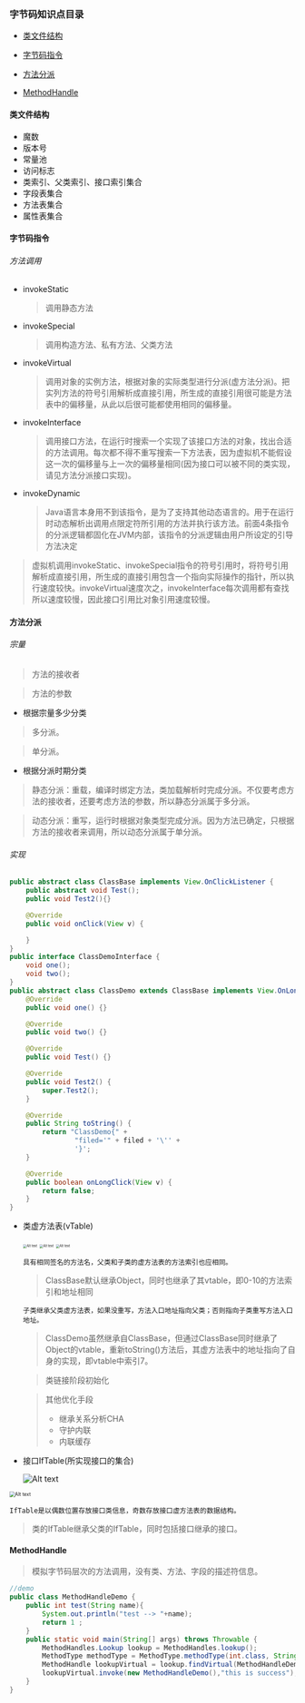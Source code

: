 ### 字节码知识点目录

* [类文件结构](#struct)
* [字节码指令](#instruction)

* [方法分派](#dispatch)

* [MethodHandle](#methodHandle)

#### <span id="struct">类文件结构</spna>

* 魔数
* 版本号
* 常量池
* 访问标志
* 类索引、父类索引、接口索引集合
* 字段表集合
* 方法表集合
* 属性表集合

#### <span id="instruction">字节码指令</span>

###### 方法调用

* invokeStatic

  > 调用静态方法

* invokeSpecial

  > 调用构造方法、私有方法、父类方法

* invokeVirtual

  > 调用对象的实例方法，根据对象的实际类型进行分派(虚方法分派)。把实列方法的符号引用解析成直接引用，所生成的直接引用很可能是方法表中的偏移量，从此以后很可能都使用相同的偏移量。

* invokeInterface

  > 调用接口方法，在运行时搜索一个实现了该接口方法的对象，找出合适的方法调用。每次都不得不重写搜索一下方法表，因为虚拟机不能假设这一次的偏移量与上一次的偏移量相同(因为接口可以被不同的类实现，请见方法分派接口实现)。

* invokeDynamic

  > Java语言本身用不到该指令，是为了支持其他动态语言的。用于在运行时动态解析出调用点限定符所引用的方法并执行该方法。前面4条指令的分派逻辑都固化在JVM内部，该指令的分派逻辑由用户所设定的引导方法决定

> 虚拟机调用invokeStatic、invokeSpecial指令的符号引用时，将符号引用解析成直接引用，所生成的直接引用包含一个指向实际操作的指针，所以执行速度较快。invokeVirtual速度次之，invokeInterface每次调用都有查找所以速度较慢，因此接口引用比对象引用速度较慢。

#### <span id="dispatch">方法分派</span>

###### 宗量

> 方法的接收者

> 方法的参数

* 根据宗量多少分类

> 多分派。

> 单分派。

* 根据分派时期分类

> 静态分派：重载，编译时绑定方法，类加载解析时完成分派。不仅要考虑方法的接收者，还要考虑方法的参数，所以静态分派属于多分派。

> 动态分派：重写，运行时根据对象类型完成分派。因为方法已确定，只根据方法的接收者来调用，所以动态分派属于单分派。

###### 实现

```java
public abstract class ClassBase implements View.OnClickListener {
    public abstract void Test();
    public void Test2(){}

    @Override
    public void onClick(View v) {

    }
}
public interface ClassDemoInterface {
    void one();
    void two();
}
public abstract class ClassDemo extends ClassBase implements View.OnLongClickListener, ClassDemoInterface {
    @Override
    public void one() {}

    @Override
    public void two() {}

    @Override
    public void Test() {}

    @Override
    public void Test2() {
        super.Test2();
    }

    @Override
    public String toString() {
        return "ClassDemo{" +
                "filed='" + filed + '\'' +
                '}';
    }

    @Override
    public boolean onLongClick(View v) {
        return false;
    }
}
```

* 类虚方法表(vTable)

  <img src="object-vtable.png" alt="Alt text" style="zoom:40%;" />

   <img src="classbase-vtable.png" alt="Alt text" style="zoom:40%;" />

  <img src="classdemo-vtable.png" alt="Alt text" style="zoom:40%;" />

  `具有相同签名的方法名，父类和子类的虚方法表的方法索引也应相同。`

  > ClassBase默认继承Object，同时也继承了其vtable，即0-10的方法索引和地址相同

  `子类继承父类虚方法表，如果没重写，方法入口地址指向父类；否则指向子类重写方法入口地址。`

  > ClassDemo虽然继承自ClassBase，但通过ClassBase同时继承了Object的vtable，重新toString()方法后，其虚方法表中的地址指向了自身的实现，即vtable中索引7。

  > 类链接阶段初始化

  > 其他优化手段
  >
  > * 继承关系分析CHA
  > * 守护内联
  > * 内联缓存

* 接口IfTable(所实现接口的集合)
  
  <img src="classbase-iftable.png" alt="Alt text" style="zoom:100%;" />

<img src="classdemo-iftable.png" alt="Alt text" style="zoom:60%;" />

`IfTable是以偶数位置存放接口类信息，奇数存放接口虚方法表的数据结构。`

> 类的IfTable继承父类的IfTable，同时包括接口继承的接口。

#### <span id="methodHandle">MethodHandle</span>

> 模拟字节码层次的方法调用，没有类、方法、字段的描述符信息。

```java
//demo
public class MethodHandleDemo {
    public int test(String name){
        System.out.println("test --> "+name);
        return 1 ;
    }
    public static void main(String[] args) throws Throwable {
        MethodHandles.Lookup lookup = MethodHandles.lookup();
        MethodType methodType = MethodType.methodType(int.class, String.class);
        MethodHandle lookupVirtual = lookup.findVirtual(MethodHandleDemo.class, "test", methodType);
        lookupVirtual.invoke(new MethodHandleDemo(),"this is success");
    }
}
```